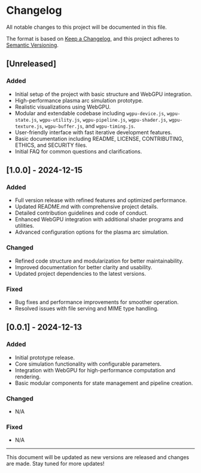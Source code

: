 # Changelog

All notable changes to this project will be documented in this file.

The format is based on [Keep a Changelog](https://keepachangelog.com/en/1.0.0/), and this project adheres to [Semantic Versioning](https://semver.org/spec/v2.0.0.html).

## [Unreleased]

### Added
- Initial setup of the project with basic structure and WebGPU integration.
- High-performance plasma arc simulation prototype.
- Realistic visualizations using WebGPU.
- Modular and extendable codebase including `wgpu-device.js`, `wgpu-state.js`, `wgpu-utility.js`, `wgpu-pipeline.js`, `wgpu-shader.js`, `wgpu-texture.js`, `wgpu-buffer.js`, and `wgpu-timing.js`.
- User-friendly interface with fast iterative development features.
- Basic documentation including README, LICENSE, CONTRIBUTING, ETHICS, and SECURITY files.
- Initial FAQ for common questions and clarifications.

## [1.0.0] - 2024-12-15

### Added
- Full version release with refined features and optimized performance.
- Updated README.md with comprehensive project details.
- Detailed contribution guidelines and code of conduct.
- Enhanced WebGPU integration with additional shader programs and utilities.
- Advanced configuration options for the plasma arc simulation.

### Changed
- Refined code structure and modularization for better maintainability.
- Improved documentation for better clarity and usability.
- Updated project dependencies to the latest versions.

### Fixed
- Bug fixes and performance improvements for smoother operation.
- Resolved issues with file serving and MIME type handling.

## [0.0.1] - 2024-12-13

### Added
- Initial prototype release.
- Core simulation functionality with configurable parameters.
- Integration with WebGPU for high-performance computation and rendering.
- Basic modular components for state management and pipeline creation.

### Changed
- N/A

### Fixed
- N/A

---

This document will be updated as new versions are released and changes are made. Stay tuned for more updates!
